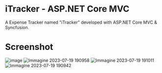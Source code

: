 # iTracker - ASP.NET Core MVC
A Expense Tracker named "iTracker" developed with ASP.NET Core MVC &amp; Syncfusion.
# Screenshot
![image](https://github.com/K35P/iTracker---ASP.NET-Core-MVC/assets/94161905/63db9326-d348-41e3-9196-8a8fd0f91352)
![Immagine 2023-07-19 190958](https://github.com/K35P/iTracker---ASP.NET-Core-MVC/assets/94161905/54781637-6643-40de-aee9-b4192c3cfb26)
![Immagine 2023-07-19 191011](https://github.com/K35P/iTracker---ASP.NET-Core-MVC/assets/94161905/7a4c4327-c83f-4adb-a232-e6979d1d8e8c)
![Immagine 2023-07-19 190942](https://github.com/K35P/iTracker---ASP.NET-Core-MVC/assets/94161905/d7bbc94a-2d05-4360-af8f-280f7cf6b3cd)


